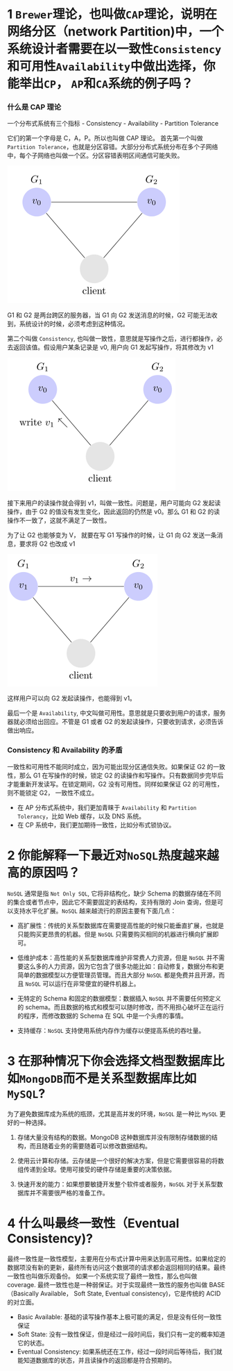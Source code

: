 # 1 `Brewer`理论，也叫做`CAP`理论，说明在网络分区（network Partition)中，一个系统设计者需要在以一致性`Consistency`和可用性`Availability`中做出选择，你能举出`CP`， `AP`和`CA`系统的例子吗？

### 什么是 CAP 理论

一个分布式系统有三个指标 
    - Consistency
    - Availability
    - Partition Tolerance

它们的第一个字母是 C，A，P。所以也叫做 CAP 理论。
首先第一个叫做 `Partition Tolerance`，也就是分区容错。大部分分布式系统分布在多个子网络中，每个子网络也叫做一个区。分区容错表明区间通信可能失败。

![](./images/partitionSync.png)

G1 和 G2 是两台跨区的服务器，当 G1 向 G2 发送消息的时候，G2 可能无法收到，系统设计的时候，必须考虑到这种情况。

第二个叫做 `Consistency`, 也叫做一致性，意思就是写操作之后，进行都操作，必去返回该值。假设用户某条记录是 v0, 用户向 G1 发起写操作，将其修改为 v1

![](./images/consistency1.png)

接下来用户的读操作就会得到 v1，叫做一致性。问题是，用户可能向 G2 发起读操作，由于 G2 的值没有发生变化，因此返回的仍然是 v0。那么 G1 和 G2 的读操作不一致了，这就不满足了一致性。

为了让 G2 也能够变为 V， 就要在写 G1 写操作的时候，让 G1 向 G2 发送一条消息，要求将 G2 也改成 v1

![](./images/consistency3.png)

这样用户可以向 G2 发起读操作，也能得到 v1。

最后一个是 `Availability`, 中文叫做可用性。意思就是只要收到用户的请求，服务器就必须给出回应。不管是 G1 或者 G2 的发起读操作，只要收到请求，必须告诉做出响应。

### Consistency 和 Availability 的矛盾

一致性和可用性不能同时成立，因为可能出现分区通信失败。如果保证 G2 的一致性，那么 G1 在写操作的时候，锁定 G2 的读操作和写操作。只有数据同步完毕后才能重新开发读写。在锁定期间，G2 没有可用性。同样如果保证 G2 的可用性，则不能锁定 G2， 一致性不成立。


- 在 AP 分布式系统中，我们更加青睐于 `Availability` 和 `Partition Tolerancy`，比如 Web 缓存，以及 DNS 系统。
- 在 CP 系统中，我们更加期待一致性，比如分布式锁协议。

# 2 你能解释一下最近对`NoSQL`热度越来越高的原因吗？

`NoSQL` 通常是指 `Not Only SQL`, 它将非结构化，缺少 Schema 的数据存储在不同的集合或者节点中，因此它不需要固定的表结构，支持有限的 Join 查询，但是可以支持水平化扩展。`NoSQL` 越来越流行的原因主要有下面几点：

- 高扩展性：传统的关系型数据库在需要提高性能的时候只能垂直扩展，也就是只能购买更昂贵的机器。但是 `NoSQL` 只需要购买相同的机器进行横向扩展即可。

- 低维护成本：高性能的关系型数据库维护非常费人力资源，但是 `NoSQL` 并不需要这么多的人力资源，因为它包含了很多功能比如：自动修复，数据分布和更简单的数据模型以方便管理员管理。而且大部分 `NoSQL` 都是免费并且开源，而且 `NoSQL` 可以运行在非常便宜的硬件机器上。

- 无特定的 Schema 和固定的数据模型：数据插入 `NoSQL` 并不需要任何预定义的 schema。而且数据的格式和模型可以随时修改，而不用担心破坏正在运行的程序，而修改数据的 Schema 在 SQL 中是一个头疼的事情。

- 支持缓存：`NoSQL` 支持使用系统内存作为缓存以便提高系统的吞吐量。

# 3 在那种情况下你会选择文档型数据库比如`MongoDB`而不是关系型数据库比如`MySQL`?

为了避免数据库成为系统的瓶颈，尤其是高并发的环境，`NoSQL` 是一种比 `MySQL` 更好的一种选择。

1. 存储大量没有结构的数据。MongoDB 这种数据库并没有限制存储数据的结构，而且随着业务的需要随着可以修改数据结构。

2. 使用云计算和存储。云存储是一个很好的解决方案，但是它需要很容易的将数组传递到全球。使用可接受的硬件存储是重要的决策依据。

3. 快速开发的能力：如果想要敏捷开发整个软件或者服务，`NoSQL` 对于关系型数据库并不需要很严格的准备工作。

# 4 什么叫最终一致性（Eventual  Consistency)?

最终一致性是一致性模型，主要用在分布式计算中用来达到高可用性。如果给定的数据项没有新的更新，最终所有访问这个数据项的请求都会返回相同的结果。最终一致性也叫做乐观备份。
如果一个系统实现了最终一致性，那么也叫做 coverage. 最终一致性也是一种弱保证。对于实现最终一致性的服务也叫做 BASE （Basically Available， Soft State, Eventual consistency)，它是传统的 ACID 的对立面。
- Basic Available: 基础的读写操作基本上极可能的满足，但是没有任何一致性保证
- Soft State: 没有一致性保证，但是经过一段时间后，我们只有一定的概率知道它的状态。
- Eventual Consistency: 如果系统还在工作，经过一段时间后等待后，我们就能知道数据库的状态，并且读操作的返回都是符合预期的。